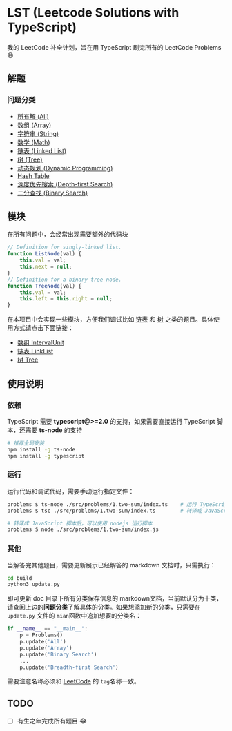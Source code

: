

# LST (Leetcode Solutions with TypeScript)

我的 LeetCode 补全计划，旨在用 TypeScript 刷完所有的 LeetCode Problems :smile:

## 解题

### 问题分类

* [所有解 (All)](./doc/all.md)
* [数组 (Array)](./doc/array.md)
* [字符串 (String)](./doc/string.md)
* [数学 (Math)](./doc/math.md)
* [链表 (Linked List)](./doc/linked-list.md)
* [树 (Tree)](./doc/tree.md)
* [动态规划 (Dynamic Programming)](./doc/dynamic-programming.md)
* [Hash Table](./doc/hash-table.md)
* [深度优先搜索 (Depth-first Search)](./doc/depth-first-search.md)
* [二分查找 (Binary Search)](./doc/binary-search.md)

## 模块

在所有问题中，会经常出现需要额外的代码块

```js
// Definition for singly-linked list.
function ListNode(val) {
    this.val = val;
    this.next = null;
}
// Definition for a binary tree node.
function TreeNode(val) {
    this.val = val;
    this.left = this.right = null;
}
```

在本项目中会实现一些模块，方便我们调试比如 [链表](https://leetcode.com/tag/linked-list/) 和 [树](https://leetcode.com/tag/tree/) 之类的题目。具体使用方式请点击下面链接：

* [数组 IntervalUnit](./doc/module.md#数组-Interval)
* [链表 LinkList](./doc/module.md#链表)
* [树 Tree](./doc/module.md#树)

## 使用说明

### 依赖

TypeScript 需要 **typescript@>=2.0** 的支持，如果需要直接运行 TypeScript 脚本，还需要 **ts-node** 的支持

```bash
# 推荐全局安装
npm install -g ts-node
npm install -g typescript
```

### 运行

运行代码和调试代码，需要手动运行指定文件：

```bash
problems $ ts-node ./src/problems/1.two-sum/index.ts 	# 运行 TypeScript 脚本
problems $ tsc ./src/problems/1.two-sum/index.ts        # 转译成 JavaScript 脚本

# 转译成 JavaScript 脚本后，可以使用 nodejs 运行脚本
problems $ node ./src/problems/1.two-sum/index.js 		
```

### 其他

当解答完其他题目，需要更新展示已经解答的 markdown 文档时，只需执行：

```bash
cd build
python3 update.py
```

即可更新 doc 目录下所有分类保存信息的 markdown文档，当前默认分为十类，请查阅上边的**问题分类**了解具体的分类。如果想添加新的分类，只需要在 `update.py` 文件的 `mian`函数中追加想要的分类名：

```python
if __name__ == "__main__":
    p = Problems()
    p.update('All')
    p.update('Array')
    p.update('Binary Search')
    ...
    p.update('Breadth-first Search') 
```

需要注意名称必须和 [LeetCode](<https://leetcode.com/problemset/all/>) 的 `tag`名称一致。

## TODO

- [ ] 有生之年完成所有题目 :joy:

